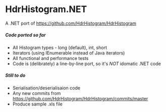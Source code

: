 HdrHistogram.NET
================

A .NET port of https://github.com/HdrHistogram/HdrHistogram

##### Code ported so far
* All Histogram types - long (default), int, short
* Iterators (using IEnumerable instead of Java iterators)
* All functional and performance tests
* Code is (delibrately) a line-by-line port, so it's *NOT* idomatic .NET code

##### Still to do
* Serialisation/deserialisaion code
* Any new commits from https://github.com/HdrHistogram/HdrHistogram/commits/master
* Produce sample .xls file
